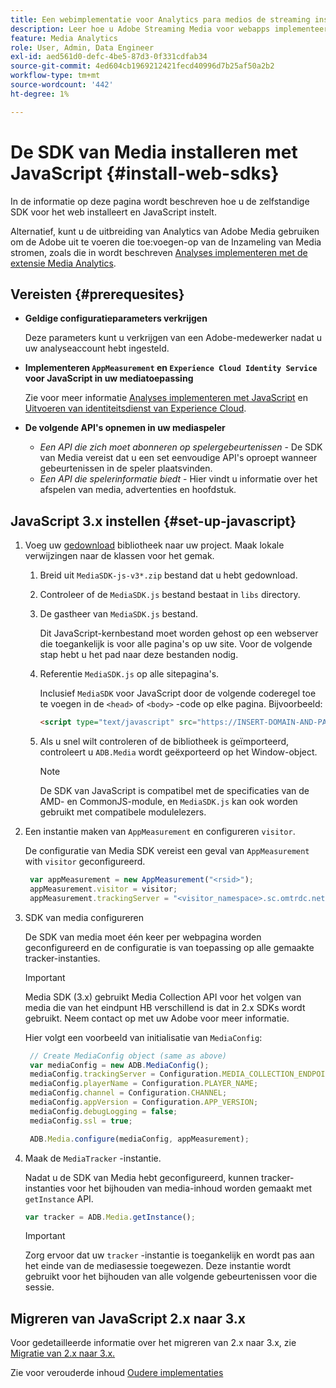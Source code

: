 ```yaml
---
title: Een webimplementatie voor Analytics para medios de streaming instellen
description: Leer hoe u Adobe Streaming Media voor webapps implementeert.
feature: Media Analytics
role: User, Admin, Data Engineer
exl-id: aed561d0-defc-4be5-87d3-0f331cdfab34
source-git-commit: 4ed604cb1969212421fecd40996d7b25af50a2b2
workflow-type: tm+mt
source-wordcount: '442'
ht-degree: 1%

---
```


# De SDK van Media installeren met JavaScript {#install-web-sdks}

In de informatie op deze pagina wordt beschreven hoe u de zelfstandige SDK voor het web installeert en JavaScript instelt.

Alternatief, kunt u de uitbreiding van Analytics van Adobe Media gebruiken om de Adobe uit te voeren die toe:voegen-op van de Inzameling van Media stromen, zoals die in wordt beschreven [Analyses implementeren met de extensie Media Analytics](/help/implementation/media-sdk/setup/web-implementation-tags.md).

## Vereisten {#prerequesites}

* **Geldige configuratieparameters verkrijgen**

  Deze parameters kunt u verkrijgen van een Adobe-medewerker nadat u uw analyseaccount hebt ingesteld.

* **Implementeren `AppMeasurement` en `Experience Cloud Identity Service` voor JavaScript in uw mediatoepassing**

  Zie voor meer informatie [Analyses implementeren met JavaScript](https://experienceleague.adobe.com/docs/analytics/implementation/js/overview.html) en [Uitvoeren van identiteitsdienst van Experience Cloud](https://experienceleague.adobe.com/docs/id-service/using/implementation/setup-analytics.html).

* **De volgende API&#39;s opnemen in uw mediaspeler**

   * *Een API die zich moet abonneren op spelergebeurtenissen* - De SDK van Media vereist dat u een set eenvoudige API&#39;s oproept wanneer gebeurtenissen in de speler plaatsvinden.
   * *Een API die spelerinformatie biedt* - Hier vindt u informatie over het afspelen van media, advertenties en hoofdstuk.

## JavaScript 3.x instellen {#set-up-javascript}

1. Voeg uw [gedownload](/help/getting-started/download-sdks.md) bibliotheek naar uw project. Maak lokale verwijzingen naar de klassen voor het gemak.

   1. Breid uit `MediaSDK-js-v3*.zip` bestand dat u hebt gedownload.
   1. Controleer of de `MediaSDK.js` bestand bestaat in `libs` directory.

   1. De gastheer van `MediaSDK.js` bestand.

      Dit JavaScript-kernbestand moet worden gehost op een webserver die toegankelijk is voor alle pagina&#39;s op uw site. Voor de volgende stap hebt u het pad naar deze bestanden nodig.

   1. Referentie `MediaSDK.js` op alle sitepagina&#39;s.

      Inclusief `MediaSDK` voor JavaScript door de volgende coderegel toe te voegen in de `<head>` of `<body>` -code op elke pagina. Bijvoorbeeld:

      ```html
      <script type="text/javascript" src="https://INSERT-DOMAIN-AND-PATH-TO-CODE-HERE/MediaSDK.js"></script>
      ```

   1. Als u snel wilt controleren of de bibliotheek is geïmporteerd, controleert u `ADB.Media` wordt geëxporteerd op het Window-object.

      >[!NOTE]
      >
      >De SDK van JavaScript is compatibel met de specificaties van de AMD- en CommonJS-module, en `MediaSDK.js` kan ook worden gebruikt met compatibele modulelezers.

1. Een instantie maken van `AppMeasurement` en configureren `visitor`.

   De configuratie van Media SDK vereist een geval van `AppMeasurement` with `visitor` geconfigureerd.

   ```js
    var appMeasurement = new AppMeasurement("<rsid>");
    appMeasurement.visitor = visitor;
    appMeasurement.trackingServer = "<visitor_namespace>.sc.omtrdc.net";
   ```

1. SDK van media configureren

   De SDK van media moet één keer per webpagina worden geconfigureerd en de configuratie is van toepassing op alle gemaakte tracker-instanties.

   >[!IMPORTANT]
   >
   > Media SDK (3.x) gebruikt Media Collection API voor het volgen van media die van het eindpunt HB verschillend is dat in 2.x SDKs wordt gebruikt. Neem contact op met uw Adobe voor meer informatie.

   Hier volgt een voorbeeld van initialisatie van `MediaConfig`:

   ```js
    // Create MediaConfig object (same as above)
    var mediaConfig = new ADB.MediaConfig();
    mediaConfig.trackingServer = Configuration.MEDIA_COLLECTION_ENDPOINT;
    mediaConfig.playerName = Configuration.PLAYER_NAME;
    mediaConfig.channel = Configuration.CHANNEL;
    mediaConfig.appVersion = Configuration.APP_VERSION;
    mediaConfig.debugLogging = false;
    mediaConfig.ssl = true;
   
    ADB.Media.configure(mediaConfig, appMeasurement);
   ```

1. Maak de `MediaTracker` -instantie.

   Nadat u de SDK van Media hebt geconfigureerd, kunnen tracker-instanties voor het bijhouden van media-inhoud worden gemaakt met `getInstance` API.

   ```js
   var tracker = ADB.Media.getInstance();
   ```

   >[!IMPORTANT]
   >
   >Zorg ervoor dat uw `tracker` -instantie is toegankelijk en wordt pas aan het einde van de mediasessie toegewezen. Deze instantie wordt gebruikt voor het bijhouden van alle volgende gebeurtenissen voor die sessie.

## Migreren van JavaScript 2.x naar 3.x

Voor gedetailleerde informatie over het migreren van 2.x naar 3.x, zie [Migratie van 2.x naar 3.x.](https://adobe-marketing-cloud.github.io/media-sdks/reference/javascript_3x/MigrationGuide.html)

Zie voor verouderde inhoud [Oudere implementaties](/help/legacy/media-sdk/setup/setup-overview.md)
